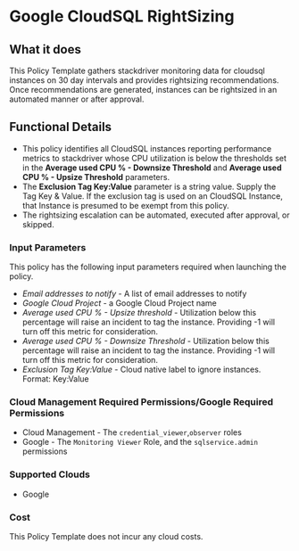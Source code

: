 # Google CloudSQL RightSizing

## What it does

This Policy Template gathers stackdriver monitoring data for cloudsql instances on 30 day intervals and provides rightsizing recommendations.  Once recommendations are generated, instances can be rightsized in an automated manner or after approval.

## Functional Details

- This policy identifies all CloudSQL instances reporting performance metrics to stackdriver whose CPU utilization is below the thresholds set in the **Average used CPU % - Downsize Threshold** and **Average used CPU % - Upsize Threshold** parameters.
- The **Exclusion Tag Key:Value** parameter is a string value.  Supply the Tag Key & Value.  If the exclusion tag is used on an CloudSQL Instance, that Instance is presumed to be exempt from this policy.
- The rightsizing escalation can be automated, executed after approval, or skipped.

### Input Parameters

This policy has the following input parameters required when launching the policy.

- *Email addresses to notify* - A list of email addresses to notify
- *Google Cloud Project* - a Google Cloud Project name
- *Average used CPU % - Upsize threshold* - Utilization below this percentage will raise an incident to tag the instance. Providing -1 will turn off this metric for consideration.
- *Average used CPU % - Downsize Threshold* - Utilization below this percentage will raise an incident to tag the instance. Providing -1 will turn off this metric for consideration.
- *Exclusion Tag Key:Value* - Cloud native label to ignore instances. Format: Key:Value

### Cloud Management Required Permissions/Google Required Permissions

- Cloud Management - The `credential_viewer`,`observer` roles
- Google - The `Monitoring Viewer` Role, and the `sqlservice.admin` permissions

### Supported Clouds

- Google

### Cost

This Policy Template does not incur any cloud costs.
